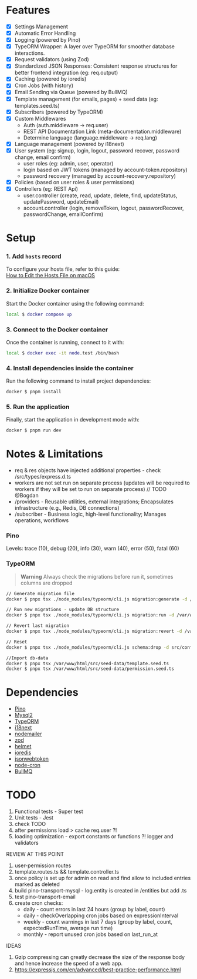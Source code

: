 # Features

- [x] Settings Management
- [x] Automatic Error Handling
- [x] Logging (powered by Pino)
- [x] TypeORM Wrapper: A layer over TypeORM for smoother database interactions.
- [x] Request validators (using Zod)
- [x] Standardized JSON Responses: Consistent response structures for better frontend integration (eg: req.output)
- [x] Caching (powered by ioredis)
- [x] Cron Jobs (with history)
- [x] Email Sending via Queue (powered by BullMQ)
- [x] Template management (for emails, pages) + seed data (eg: templates.seed.ts)
- [x] Subscribers (powered by TypeORM)
- [x] Custom Middlewares
    - Auth (auth.middleware -> req.user)
    - REST API Documentation Link (meta-documentation.middleware)
    - Determine language (language.middleware -> req.lang)
- [x] Language management (powered by i18next)
- [x] User system (eg: signup, login, logout, password recover, password change, email confirm)
   - user roles (eg: admin, user, operator)
   - login based on JWT tokens (managed by account-token.repository)
   - password recovery (managed by account-recovery.repository)
- [x] Policies (based on user roles & user permissions)
- [x] Controllers (eg: REST Api)
    - user.controller (create, read, update, delete, find, updateStatus, updatePassword, updateEmail)
    - account.controller (login, removeToken, logout, passwordRecover, passwordChange, emailConfirm)

# Setup

### 1. Add `hosts` record
To configure your hosts file, refer to this guide:  
[How to Edit the Hosts File on macOS](https://phoenixnap.com/kb/mac-hosts-file)

### 2. Initialize Docker container
Start the Docker container using the following command:

```bash
local $ docker compose up
```

### 3. Connect to the Docker container
Once the container is running, connect to it with:

```bash
local $ docker exec -it node.test /bin/bash
```

### 4. Install dependencies inside the container
Run the following command to install project dependencies:

```bash
docker $ pnpm install
```

### 5. Run the application
Finally, start the application in development mode with:

```bash
docker $ pnpm run dev
```

# Notes & Limitations

- req & res objects have injected additional properties - check /src/types/express.d.ts
- workers are not set run on separate process (updates will be required to workers if they will be set to run on separate process) // TODO @Bogdan
- /providers - Reusable utilities, external integrations; Encapsulates infrastructure (e.g., Redis, DB connections)
- /subscriber - Business logic, high-level functionality; Manages operations, workflows

### Pino

Levels:
    trace (10),
    debug (20),
    info (30),
    warn (40),
    error (50),
    fatal (60)

### TypeORM

> **Warning**
> Always check the migrations before run it, sometimes columns are dropped

```bash
// Generate migration file
docker $ pnpx tsx ./node_modules/typeorm/cli.js migration:generate -d /var/www/html/src/config/data-source.config.ts /var/www/html/src/migrations/init

// Run new migrations - update DB structure
docker $ pnpx tsx ./node_modules/typeorm/cli.js migration:run -d /var/www/html/src/config/data-source.config.ts

// Revert last migration
docker $ pnpx tsx ./node_modules/typeorm/cli.js migration:revert -d /var/www/html/src/config/data-source.config.ts

// Reset 
docker $ pnpx tsx ./node_modules/typeorm/cli.js schema:drop -d src/config/data-source.config.ts

//Import db-data
docker $ pnpx tsx /var/www/html/src/seed-data/template.seed.ts  
docker $ pnpx tsx /var/www/html/src/seed-data/permission.seed.ts
```

# Dependencies

- [Pino](https://github.com/pinojs/pino)
- [Mysql2](https://github.com/sidorares/node-mysql2)
- [TypeORM](https://github.com/typeorm/typeorm)
- [i18next](https://github.com/i18next/i18next)
- [nodemailer](https://nodemailer.com/)
- [zod](https://zod.dev)
- [helmet](https://helmetjs.github.io/)
- [ioredis](https://github.com/luin/ioredis)
- [jsonwebtoken](https://github.com/auth0/node-jsonwebtoken)
- [node-cron](https://github.com/node-cron/node-cron)
- [BullMQ](https://docs.bullmq.io/)

# TODO

1. Functional tests - Super test
2. Unit tests - Jest
3. check TODO
4. after permissions load > cache req.user ?!
5. loading optimization - export constants or functions ?! logger and validators

REVIEW AT THIS POINT

1. user-permission routes
2. template.routes.ts && template.controller.ts
3. once policy is set up for admin on read and find allow to included entries marked as deleted
4. build pino-transport-mysql - log.entity is created in /entities but add .ts
5. test pino-transport-email
6. create cron checks: 
    - daily - count errors in last 24 hours (group by label, count)
    - daily - checkOverlapping cron jobs based on expressionInterval
    - weekly - count warnings in last 7 days (group by label, count, expectedRunTime, average run time)
    - monthly - report unused cron jobs based on last_run_at

IDEAS

1. Gzip compressing can greatly decrease the size of the response body and hence increase the speed of a web app.
2. https://expressjs.com/en/advanced/best-practice-performance.html

